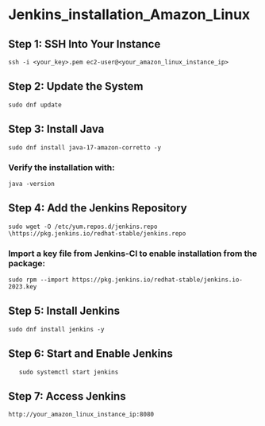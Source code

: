 # Jenkins_installation_Amazon_Linux
## Step 1: SSH Into Your Instance
``` ssh -i <your_key>.pem ec2-user@<your_amazon_linux_instance_ip> ```
## Step 2: Update the System
``` sudo dnf update ```
## Step 3: Install Java
``` sudo dnf install java-17-amazon-corretto -y ```
### Verify the installation with:
``` java -version ```
## Step 4: Add the Jenkins Repository 
``` sudo wget -O /etc/yum.repos.d/jenkins.repo \https://pkg.jenkins.io/redhat-stable/jenkins.repo ```

### Import a key file from Jenkins-CI to enable installation from the package:
``` sudo rpm --import https://pkg.jenkins.io/redhat-stable/jenkins.io-2023.key ```

## Step 5: Install Jenkins
``` sudo dnf install jenkins -y ```

## Step 6: Start and Enable Jenkins
```sudo systemctl enable jenkins
   sudo systemctl start jenkins 
```
## Step 7: Access Jenkins
``` http://your_amazon_linux_instance_ip:8080 ```

